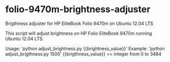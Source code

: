 folio-9470m-brightness-adjuster
===============================

Brigthness adjuster for HP EliteBook Folio 9470m on Ubuntu 12.04 LTS

This script will adjust brightness on HP Folio EliteBook 9470m
running Ubuntu 12.04 LTS.

Usage: 'python adjust_brightness.py {{brightness_value}}'
Example: 'python adjust_brigthness.py 1500'
{{brigthness_value}} == integer from 0 to 3484
